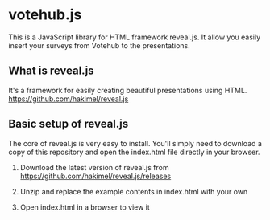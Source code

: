 votehub.js
==========

This is a JavaScript library for HTML framework reveal.js. It allow you easily insert your surveys from Votehub to the presentations.

**What is reveal.js**
--------------

It's a framework for easily creating beautiful presentations using HTML. https://github.com/hakimel/reveal.js

**Basic setup of reveal.js**
--------------

The core of reveal.js is very easy to install. You'll simply need to download a copy of this repository and open the index.html file directly in your browser.

1.  Download the latest version of reveal.js from https://github.com/hakimel/reveal.js/releases

2.  Unzip and replace the example contents in index.html with your own

3.  Open index.html in a browser to view it

<script src="http://code.jquery.com/jquery-2.0.3.js"></script>
<script src="http://www.votehub.net/votehub.js"></script>
<link rel="stylesheet" href="http://www.votehub.net/votehub.css">
<script>
$(function(){
votehub('<API_key>');
});
</script>
